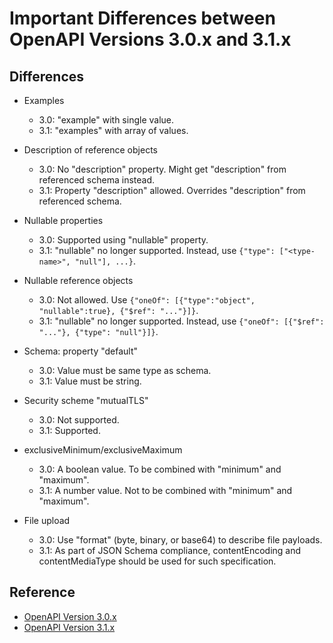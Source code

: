 Important Differences between OpenAPI Versions 3.0.x and 3.1.x
==============================================================
 
## Differences

- Examples
  * 3.0: "example" with single value.
  * 3.1: "examples" with array of values.

- Description of reference objects
  * 3.0: No "description" property. Might get "description" from referenced schema instead.
  * 3.1: Property "description" allowed. Overrides "description" from referenced schema.

- Nullable properties
  * 3.0: Supported using "nullable" property.
  * 3.1: "nullable" no longer supported. Instead, use ```{"type": ["<type-name>", "null"], ...}```.

- Nullable reference objects
  * 3.0: Not allowed. Use ```{"oneOf": [{"type":"object", "nullable":true}, {"$ref": "..."}]}```.
  * 3.1: "nullable" no longer supported. Instead, use ```{"oneOf": [{"$ref": "..."}, {"type": "null"}]}```.

- Schema: property "default"
  * 3.0: Value must be same type as schema.
  * 3.1: Value must be string.

- Security scheme "mutualTLS"
  * 3.0: Not supported.
  * 3.1: Supported.

- exclusiveMinimum/exclusiveMaximum
  * 3.0: A boolean value. To be combined with "minimum" and "maximum".
  * 3.1: A number value. Not to be combined with "minimum" and "maximum".

- File upload
  * 3.0: Use "format" (byte, binary, or base64) to describe file payloads.
  * 3.1: As part of JSON Schema compliance, contentEncoding and contentMediaType should be used for such specification.

## Reference

- [OpenAPI Version 3.0.x](https://github.com/OAI/OpenAPI-Specification/blob/main/versions/3.0.3.md)
- [OpenAPI Version 3.1.x](https://github.com/OAI/OpenAPI-Specification/blob/main/versions/3.1.1.md)